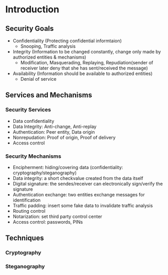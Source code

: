 # Introduction

## Security Goals
- Confidentiality (Protecting confidential informtaion)
    - Snooping, Traffic analysis
- Integrity (Information to be changed constantly, change only made by authorized entities & mechanisms)
    - Modification, Masquerading, Replaying, Repudiation(sender of receiver later deny that she has sent/received the message)
- Availability (Information should be available to authorized entities)
    - Denial of service
    
## Services and Mechanisms
### Security Services
- Data confidentiality
- Data Integrity: Anti-change, Anti-replay
- Authentication: Peer entity, Data origin
- Nonrepudation: Proof of origin, Proof of delivery
- Access control

### Security Mechanisms
- Encipherment: hiding/covering data (confidentiality: cryptography/steganography)
- Data integrity: a short checkvalue created from the data itself
- Digital signature: the sendes/receiver can electronically sign/verify the signature
- Authentication exchange: two entities exchange messages for identification
- Traffic padding: insert some fake data to invalidate traffic analysis
- Routing control
- Notarization: set third party control center
- Access control: passwords, PINs

## Techniques
### Cryptography
### Steganography
